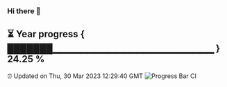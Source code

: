 ### Hi there 👋
⏳ Year progress { ███████▁▁▁▁▁▁▁▁▁▁▁▁▁▁▁▁▁▁▁▁▁▁▁ } 24.25 %
---
⏰ Updated on Thu, 30 Mar 2023 12:29:40 GMT
![Progress Bar CI](https://github.com/liununu/liununu/workflows/Progress%20Bar%20CI/badge.svg)
